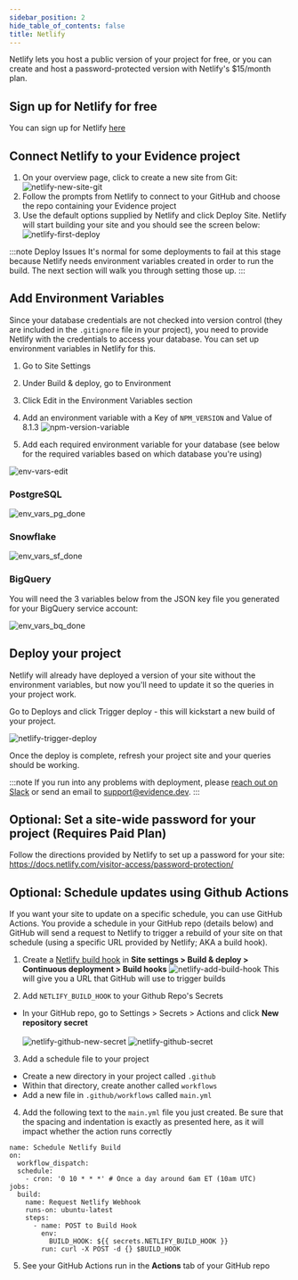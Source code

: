 ```yaml
---
sidebar_position: 2
hide_table_of_contents: false
title: Netlify
---
```


Netlify lets you host a public version of your project for free, or you can create and host a password-protected version with Netlify's $15/month plan.

## Sign up for Netlify for free
You can sign up for Netlify [here](https://app.netlify.com/signup)

## Connect Netlify to your Evidence project
1. On your overview page, click to create a new site from Git:
![netlify-new-site-git](/img/netlify-new-site-git.png)
1. Follow the prompts from Netlify to connect to your GitHub and choose the repo containing your Evidence project
1. Use the default options supplied by Netlify and click Deploy Site. Netlify will start building your site and you should see the screen below:
![netlify-first-deploy](/img/netlify-first-deploy.png)

:::note Deploy Issues
It's normal for some deployments to fail at this stage because Netlify needs environment variables created in order to run the build. The next section will walk you through setting those up.
:::

## Add Environment Variables
Since your database credentials are not checked into version control (they are included in the `.gitignore` file in your project), you need to provide Netlify with the credentials to access your database. You can set up environment variables in Netlify for this.

1. Go to Site Settings
1. Under Build & deploy, go to Environment
1. Click Edit in the Environment Variables section
1. Add an environment variable with a Key of `NPM_VERSION` and Value of 8.1.3
![npm-version-variable](/img/npm-version-variable.png)

1. Add each required environment variable for your database (see below for the required variables based on which database you're using)

![env-vars-edit](/img/env-vars-edit.png)

### PostgreSQL
![env_vars_pg_done](/img/env_vars_pg_done.png)

### Snowflake
![env_vars_sf_done](/img/env_vars_sf_done.png)

### BigQuery
You will need the 3 variables below from the JSON key file you generated for your BigQuery service account:

![env_vars_bq_done](/img/env_vars_bq_done.png)

## Deploy your project
Netlify will already have deployed a version of your site without the environment variables, but now you'll need to update it so the queries in your project work.

Go to Deploys and click Trigger deploy - this will kickstart a new build of your project.

![netlify-trigger-deploy](/img/netlify-trigger-deploy.png)

Once the deploy is complete, refresh your project site and your queries should be working. 

:::note 
If you run into any problems with deployment, please [reach out on Slack](/community) or send an email to <support@evidence.dev>.
:::

## Optional: Set a site-wide password for your project (Requires Paid Plan) 
Follow the directions provided by Netlify to set up a password for your site:
https://docs.netlify.com/visitor-access/password-protection/

## Optional: Schedule updates using Github Actions 
If you want your site to update on a specific schedule, you can use GitHub Actions. You provide a schedule in your GitHub repo (details below) and GitHub will send a request to Netlify to trigger a rebuild of your site on that schedule (using a specific URL provided by Netlify; AKA a build hook).

1. Create a [Netlify build hook](https://docs.netlify.com/configure-builds/build-hooks/) in **Site settings > Build & deploy > Continuous deployment > Build hooks**
![netlify-add-build-hook](/img/netlify-add-build-hook.png)
This will give you a URL that GitHub will use to trigger builds

2. Add `NETLIFY_BUILD_HOOK` to your Github Repo's Secrets 
*  In your GitHub repo, go to Settings > Secrets > Actions and click **New repository secret**<br/><br/>
![netlify-github-new-secret](/img/netlify-github-new-secret.png)
![netlify-github-secret](/img/netlify-github-secret.png)
3. Add a schedule file to your project
* Create a new directory in your project called `.github`
* Within that directory, create another called `workflows`
* Add a new file in `.github/workflows` called `main.yml`
4. Add the following text to the `main.yml` file you just created. Be sure that the spacing and indentation is exactly as presented here, as it will impact whether the action runs correctly

```
name: Schedule Netlify Build
on:
  workflow_dispatch:
  schedule:
    - cron: '0 10 * * *' # Once a day around 6am ET (10am UTC)
jobs:
  build:
    name: Request Netlify Webhook
    runs-on: ubuntu-latest
    steps:
      - name: POST to Build Hook
        env:
          BUILD_HOOK: ${{ secrets.NETLIFY_BUILD_HOOK }}
        run: curl -X POST -d {} $BUILD_HOOK
```

5. See your GitHub Actions run in the **Actions** tab of your GitHub repo

